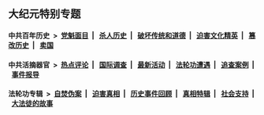 ## 大纪元特别专题

#### 中共百年历史 &nbsp;>&nbsp; [党魁面目](indexes/nf1176107/README.md?11030430) &nbsp;| &nbsp; [杀人历史](indexes/nf1176106/README.md?11030430) &nbsp;| &nbsp; [破坏传统和道德](indexes/nf1176106/README.md?11030430) &nbsp;| &nbsp; [迫害文化精英](indexes/nf1176111/README.md?11030430) &nbsp;| &nbsp; [篡改历史](indexes/nf1176115/README.md?11030430) &nbsp;| &nbsp; [卖国](indexes/nf1176117/README.md?11030430) 

#### 中共活摘器官 &nbsp;>&nbsp; [热点评论](indexes/nf5879/README.md?11030430) &nbsp;| &nbsp; [国际调查](indexes/nf5947/README.md?11030430) &nbsp;| &nbsp; [最新活动](indexes/nf5883/README.md?11030430) &nbsp;| &nbsp; [法轮功遭遇](indexes/nf5881/README.md?11030430) &nbsp;| &nbsp; [追查案例](indexes/nf5880/README.md?11030430) &nbsp;| &nbsp; [事件报导](indexes/nf5877/README.md?11030430) 

#### 法轮功专辑 &nbsp;>&nbsp; [自焚伪案](indexes/nf5562/README.md?11030430) &nbsp;| &nbsp; [迫害真相](indexes/nf4379/README.md?11030430) &nbsp;| &nbsp; [历史事件回顾](indexes/nf5793/README.md?11030430) &nbsp;| &nbsp; [真相特辑](indexes/nf4389/README.md?11030430) &nbsp;| &nbsp; [社会支持](indexes/nf4386/README.md?11030430) &nbsp;| &nbsp; [大法徒的故事](indexes/nf1147481/README.md?11030430) 


